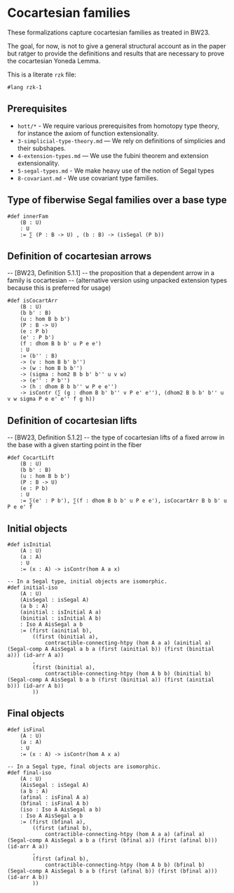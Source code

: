 # Cocartesian families

These formalizations capture cocartesian families as treated in BW23.

The goal, for now, is not to give a general structural account as in the paper but ratger to provide the definitions and results that are necessary to prove the cocartesian Yoneda Lemma.

This is a literate `rzk` file:

```rzk
#lang rzk-1
```

## Prerequisites

- `hott/*` - We require various prerequisites from homotopy type theory, for instance the axiom of function extensionality.
- `3-simplicial-type-theory.md` — We rely on definitions of simplicies and their subshapes.
- `4-extension-types.md` — We use the fubini theorem and extension extensionality.
- `5-segal-types.md` - We make heavy use of the notion of Segal types
- `8-covariant.md` - We use covariant type families.

## Type of fiberwise Segal families over a base type

```rzk
#def innerFam
    (B : U)
    : U
    := ∑ (P : B -> U) , (b : B) -> (isSegal (P b))
```

## Definition of cocartesian arrows

-- [BW23, Definition 5.1.1]
-- the proposition that a dependent arrow in a family is cocartesian
-- (alternative version using unpacked extension types because this is preferred for usage)

```rzk
#def isCocartArr
    (B : U)
    (b b' : B)
    (u : hom B b b')
    (P : B -> U)
    (e : P b)
    (e' : P b')
    (f : dhom B b b' u P e e')
    : U
    := (b'' : B)
    -> (v : hom B b' b'')
    -> (w : hom B b b'')
    -> (sigma : hom2 B b b' b'' u v w)
    -> (e'' : P b'')
    -> (h : dhom B b b'' w P e e'')
    -> isContr (∑ (g : dhom B b' b'' v P e' e''), (dhom2 B b b' b'' u v w sigma P e e' e'' f g h))
```

## Definition of cocartesian lifts

-- [BW23, Definition 5.1.2]
-- the type of cocartesian lifts of a fixed arrow in the base with a given starting point in the fiber

```rzk
#def CocartLift
    (B : U)
    (b b' : B)
    (u : hom B b b')
    (P : B -> U)
    (e : P b)
    : U
    := ∑(e' : P b'), ∑(f : dhom B b b' u P e e'), isCocartArr B b b' u P e e' f
```

## Initial objects

```rzk
#def isInitial
    (A : U)
    (a : A)
    : U
    := (x : A) -> isContr(hom A a x)

-- In a Segal type, initial objects are isomorphic.
#def initial-iso
    (A : U)
    (AisSegal : isSegal A)
    (a b : A)
    (ainitial : isInitial A a)
    (binitial : isInitial A b)
    : Iso A AisSegal a b
    := (first (ainitial b),
        ((first (binitial a),
            contractible-connecting-htpy (hom A a a) (ainitial a) (Segal-comp A AisSegal a b a (first (ainitial b)) (first (binitial a))) (id-arr A a))
        ,
        (first (binitial a),
            contractible-connecting-htpy (hom A b b) (binitial b) (Segal-comp A AisSegal b a b (first (binitial a)) (first (ainitial b))) (id-arr A b))
        ))
```

## Final objects

```rzk
#def isFinal
    (A : U)
    (a : A)
    : U
    := (x : A) -> isContr(hom A x a)

-- In a Segal type, final objects are isomorphic.
#def final-iso
    (A : U)
    (AisSegal : isSegal A)
    (a b : A)
    (afinal : isFinal A a)
    (bfinal : isFinal A b)
    (iso : Iso A AisSegal a b)
    : Iso A AisSegal a b
    := (first (bfinal a),
        ((first (afinal b),
            contractible-connecting-htpy (hom A a a) (afinal a) (Segal-comp A AisSegal a b a (first (bfinal a)) (first (afinal b))) (id-arr A a))
        ,
        (first (afinal b),
            contractible-connecting-htpy (hom A b b) (bfinal b) (Segal-comp A AisSegal b a b (first (afinal b)) (first (bfinal a))) (id-arr A b))
        ))
```
